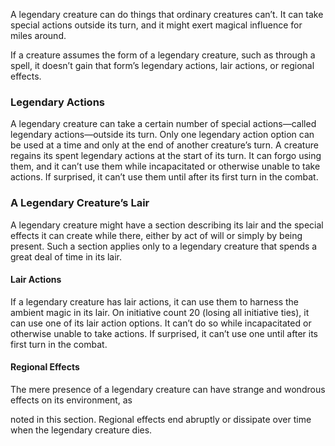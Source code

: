 
A legendary creature can do things that ordinary creatures can’t. It can
take special actions outside its turn, and it might exert magical
influence for miles around.

If a creature assumes the form of a legendary creature, such as through
a spell, it doesn’t gain that form’s legendary actions, lair actions, or
regional effects.

### Legendary Actions

A legendary creature can take a certain number of special actions—called
legendary actions—outside its turn. Only one legendary action option can
be used at a time and only at the end of another creature’s turn. A
creature regains its spent legendary actions at the start of its turn.
It can forgo using them, and it can’t use them while incapacitated or
otherwise unable to take actions. If surprised, it can’t use them until
after its first turn in the combat.

### A Legendary Creature’s Lair

A legendary creature might have a section describing its lair and the
special effects it can create while there, either by act of will or
simply by being present. Such a section applies only to a legendary
creature that spends a great deal of time in its lair.

#### Lair Actions

If a legendary creature has lair actions, it can use them to harness the
ambient magic in its lair. On initiative count 20 (losing all initiative
ties), it can use one of its lair action options. It can’t do so while
incapacitated or otherwise unable to take actions. If surprised, it
can’t use one until after its first turn in the combat.

#### Regional Effects

The mere presence of a legendary creature can have strange and wondrous
effects on its environment, as

noted in this section. Regional effects end abruptly or dissipate over
time when the legendary creature dies.
